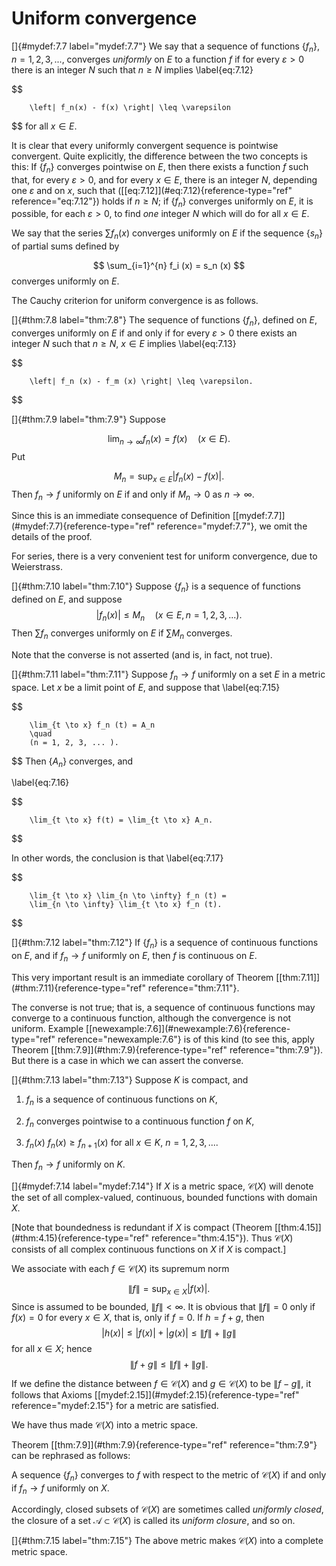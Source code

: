 # Uniform convergence

<!-- ::: mydef -->
[]{#mydef:7.7 label="mydef:7.7"} We say that a sequence of functions
$\{f_n\}$, $n = 1, 2, 3,...$, converges *uniformly* on $E$ to a
function $f$ if for every $\varepsilon > 0$ there is an integer $N$ such
that $n \geq N$ implies 
\label{eq:7.12}

$$

        \left| f_n(x) - f(x) \right| \leq \varepsilon
$$
 for all
$x \in E$.

It is clear that every uniformly convergent sequence is pointwise
convergent. Quite explicitly, the difference between the two concepts is
this: If $\{f_n\}$ converges pointwise on $E$, then there exists
a function $f$ such that, for every $\varepsilon > 0$, and for every
$x \in E$, there is an integer $N$, depending one $\varepsilon$ and on
$x$, such that (\[\[eq:7.12\]](#eq:7.12){reference-type="ref"
reference="eq:7.12"}) holds if $n \geq N$; if $\{f_n\}$ converges
uniformly on $E$, it is possible, for each $\varepsilon > 0$, to find
*one* integer $N$ which will do for all $x \in E$.

We say that the series $\sum f_n(x)$ converges uniformly on $E$ if the
sequence $\{s_n\}$ of partial sums defined by

$$
\sum_{i=1}^{n} f_i (x) = s_n (x)
$$
 converges uniformly on $E$.

The Cauchy criterion for uniform convergence is as follows.
<!-- ::: -->

<!-- ::: thm -->
[]{#thm:7.8 label="thm:7.8"} The sequence of functions $\{f_n\}$,
defined on $E$, converges uniformly on $E$ if and only if for every
$\varepsilon > 0$ there exists an integer $N$ such that $n \geq N$,
$x \in E$ implies 
\label{eq:7.13}

$$

        \left| f_n (x) - f_m (x) \right| \leq \varepsilon.
$$

<!-- ::: -->

<!-- ::: thm -->
[]{#thm:7.9 label="thm:7.9"} Suppose

$$
\lim_{n \to \infty} f_n (x) = f(x)
        \quad 
        (x \in E).
$$
 Put

$$
M_n = \sup_{x \in E} \left| f_n (x) - f(x) \right| .
$$
 Then
$f_n \rightarrow f$ uniformly on $E$ if and only if $M_n \rightarrow 0$
as $n \rightarrow \infty$.
<!-- ::: -->

Since this is an immediate consequence of Definition
\[\[mydef:7.7\]](#mydef:7.7){reference-type="ref" reference="mydef:7.7"},
we omit the details of the proof.

For series, there is a very convenient test for uniform convergence, due
to Weierstrass.

<!-- ::: thm -->
[]{#thm:7.10 label="thm:7.10"} Suppose $\{f_n\}$ is a sequence of
functions defined on $E$, and suppose 
$$
\left| f_n (x) \right| \leq M_n
        \quad 
        (x \in E, n = 1, 2, 3, ... ).
$$
 Then $\sum f_n$ converges
uniformly on $E$ if $\sum M_n$ converges.
<!-- ::: -->

Note that the converse is not asserted (and is, in fact, not true).

<!-- ::: thm -->
[]{#thm:7.11 label="thm:7.11"} Suppose $f_n \rightarrow f$ uniformly on
a set $E$ in a metric space. Let $x$ be a limit point of $E$, and
suppose that 
\label{eq:7.15}

$$

        \lim_{t \to x} f_n (t) = A_n
        \quad
        (n = 1, 2, 3, ... ).
$$
 Then $\{A_n\}$ converges, and

\label{eq:7.16}

$$

        \lim_{t \to x} f(t) = \lim_{t \to x} A_n.
$$


In other words, the conclusion is that 
\label{eq:7.17}

$$

        \lim_{t \to x} \lim_{n \to \infty} f_n (t) = 
        \lim_{n \to \infty} \lim_{t \to x} f_n (t).
$$

<!-- ::: -->

<!-- ::: thm -->
[]{#thm:7.12 label="thm:7.12"} If $\{f_n\}$ is a sequence of
continuous functions on $E$, and if $f_n \rightarrow f$ uniformly on
$E$, then $f$ is continuous on $E$.
<!-- ::: -->

This very important result is an immediate corollary of Theorem
\[\[thm:7.11\]](#thm:7.11){reference-type="ref" reference="thm:7.11"}.

The converse is not true; that is, a sequence of continuous functions
may converge to a continuous function, although the convergence is not
uniform. Example
\[\[newexample:7.6\]](#newexample:7.6){reference-type="ref"
reference="newexample:7.6"} is of this kind (to see this, apply Theorem
\[\[thm:7.9\]](#thm:7.9){reference-type="ref" reference="thm:7.9"}). But
there is a case in which we can assert the converse.

<!-- ::: thm -->
[]{#thm:7.13 label="thm:7.13"} Suppose $K$ is compact, and

1.  ${f_n}$ is a sequence of continuous functions on $K$,

2.  ${f_n}$ converges pointwise to a continuous function $f$ on $K$,

3.  $f_n(x)$ $f_n(x) \geq f_{n+1}(x)$ for all $x \in K$,
    $n = 1, 2, 3, ...$.

Then $f_n \rightarrow f$ uniformly on $K$.
<!-- ::: -->

<!-- ::: mydef -->
[]{#mydef:7.14 label="mydef:7.14"} If $X$ is a metric space,
$\mathscr{C}(X)$ will denote the set of all complex-valued, continuous,
bounded functions with domain $X$.

\[Note that boundedness is redundant if $X$ is compact (Theorem
\[\[thm:4.15\]](#thm:4.15){reference-type="ref" reference="thm:4.15"}).
Thus $\mathscr{C}(X)$ consists of all complex continuous functions on
$X$ if $X$ is compact.\]

We associate with each $f \in \mathscr{C}(X)$ its supremum norm

$$
\left\| f \right\| = \sup_{x \in X} \left| f(x) \right| .
$$
 Since is
assumed to be bounded, $\left\| f \right\| < \infty$. It is obvious that
$\left\| f \right\| = 0$ only if $f(x) = 0$ for every $x \in X$, that
is, only if $f = 0$. If $h =f + g$, then 
$$
\left| h(x) \right| \leq 
        \left| f(x) \right| + \left| g(x) \right| \leq
        \left\| f \right\| + \left\| g \right\|
$$
 for all $x \in X$;
hence 
$$
\left\| f + g \right\| \leq
        \left\| f \right\| + \left\| g \right\| .
$$


If we define the distance between $f \in \mathscr{C}(X)$ and
$g \in \mathscr{C}(X)$ to be $\left\| f - g \right\|$, it follows that
Axioms \[\[mydef:2.15\]](#mydef:2.15){reference-type="ref"
reference="mydef:2.15"} for a metric are satisfied.

We have thus made $\mathscr{C}(X)$ into a metric space.

Theorem \[\[thm:7.9\]](#thm:7.9){reference-type="ref"
reference="thm:7.9"} can be rephrased as follows:

A sequence $\{f_n\}$ converges to $f$ with respect to the metric
of $\mathscr{C}(X)$ if and only if $f_n \rightarrow f$ uniformly on $X$.

Accordingly, closed subsets of $\mathscr{C}(X)$ are sometimes called
*uniformly closed*, the closure of a set
$\mathscr{A} \subset \mathscr{C}(X)$ is called its *uniform closure*,
and so on.
<!-- ::: -->

<!-- ::: thm -->
[]{#thm:7.15 label="thm:7.15"} The above metric makes $\mathscr{C}(X)$
into a complete metric space.
<!-- ::: -->
